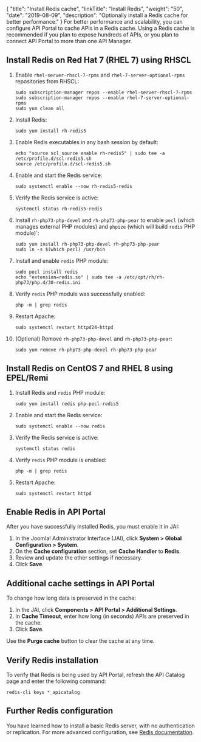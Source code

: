 {
"title": "Install Redis cache",
  "linkTitle": "Install Redis",
  "weight": "50",
  "date": "2019-08-09",
  "description": "Optionally install a Redis cache for better performance."
}
For better performance and scalability, you can configure API Portal to cache APIs in a Redis cache. Using a Redis cache is recommended if you plan to expose hundreds of APIs, or you plan to connect API Portal to more than one API Manager.

## Install Redis on Red Hat 7 (RHEL 7) using RHSCL

1. Enable `rhel-server-rhscl-7-rpms` and `rhel-7-server-optional-rpms` repositories from RHSCL:

   ```shell
   sudo subscription-manager repos --enable rhel-server-rhscl-7-rpms
   sudo subscription-manager repos --enable rhel-7-server-optional-rpms
   sudo yum clean all
   ```

2. Install Redis:

   ```shell
   sudo yum install rh-redis5
   ```

3. Enable Redis executables in any bash session by default:

   ```shell
   echo "source scl_source enable rh-redis5" | sudo tee -a /etc/profile.d/scl-redis5.sh
   source /etc/profile.d/scl-redis5.sh
   ```

4. Enable and start the Redis service:

   ```shell
   sudo systemctl enable --now rh-redis5-redis
   ```

5. Verify the Redis service is active:

   ```shell
   systemctl status rh-redis5-redis
   ```

6. Install `rh-php73-php-devel` and `rh-php73-php-pear` to enable `pecl` (which manages external PHP modules) and `phpize` (which will build `redis` PHP module)`:

   ```shell
   sudo yum install rh-php73-php-devel rh-php73-php-pear
   sudo ln -s $(which pecl) /usr/bin
   ```

7. Install and enable `redis` PHP module:

   ```shell
   sudo pecl install redis
   echo "extension=redis.so" | sudo tee -a /etc/opt/rh/rh-php73/php.d/30-redis.ini
   ```

8. Verify `redis` PHP module was successfully enabled:

   ```shell
   php -m | grep redis
   ```

9. Restart Apache:

   ```shell
   sudo systemctl restart httpd24-httpd
   ```

10. (Optional) Remove `rh-php73-php-devel` and `rh-php73-php-pear`:

    ```shell
    sudo yum remove rh-php73-php-devel rh-php73-php-pear
    ```

## Install Redis on CentOS 7 and RHEL 8 using EPEL/Remi

1. Install Redis and `redis` PHP module:

   ```shell
   sudo yum install redis php-pecl-redis5
   ```
2. Enable and start the Redis service:
   ```shell
   sudo systemctl enable --now redis
   ```
3. Verify the Redis service is active:
   ```shell
   systemctl status redis
   ```
4. Verify `redis` PHP module is enabled:
   ```shell
   php -m | grep redis
   ```
5. Restart Apache:
   ```shell
   sudo systemctl restart httpd
   ```

## Enable Redis in API Portal

After you have successfully installed Redis, you must enable it in JAI:

1. In the Joomla! Administrator Interface (JAI), click **System > Global Configuration > System**.
2. On the **Cache configuration** section, set **Cache Handler** to **Redis**.
3. Review and update the other settings if necessary.
4. Click **Save**.

## Additional cache settings in API Portal

To change how long data is preserved in the cache:

1. In the JAI, click **Components > API Portal > Additional Settings**.
2. In **Cache Timeout**, enter how long (in seconds) APIs are preserved in the cache.
3. Click **Save**.

Use the **Purge cache** button to clear the cache at any time.

## Verify Redis installation

To verify that Redis is being used by API Portal, refresh the API Catalog page and enter the following command:

```
redis-cli keys *_apicatalog
```

## Further Redis configuration

You have learned how to install a basic Redis server, with no authentication or replication. For more advanced configuration, see [Redis documentation](https://redis.io/documentation).
